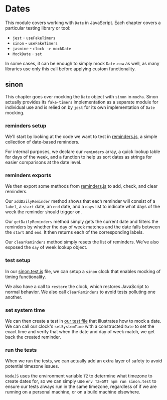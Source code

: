 # Dates

This module covers working with `Date` in JavaScript. Each chapter covers a particular testing library or tool:

 - `jest` - `useFakeTimers`
 - `sinon` - `useFakeTimers`
 - `jasmine` - `clock -> mockDate`
 - `MockDate` - `set`

In some cases, it can be enough to simply mock `Date.now` as well, as many libraries use only this call before
applying custom functionality.

## sinon

This chapter goes over mocking the `Date` object with `sinon` in `mocha`. Sinon actually provides its
`fake-timers` implementation as a separate module for individual use and is relied on by `jest` for its
own implementation of `Date` mocking.

### reminders setup

We'll start by looking at the code we want to test in [reminders.js](/Dates/reminders.js#L1-19), a simple collection of date-based reminders.

For internal purposes, we declare our `reminders` array, a quick lookup table for days of the week, and a function to help us sort dates
as strings for easier comparisons at the date level.

### reminders exports

We then export some methods from [reminders.js](/Dates/reminders.js#L21-40) to add, check, and clear reminders.

Our `addDailyReminder` method shows that each reminder will consist of a `label`, a `start` date, an `end` date,
and a `days` list to indicate what days of the week the reminder should trigger on.

Our `getDailyReminders` method simply gets the current date and filters the reminders by whether the day of week
matches and the date falls between the `start` and `end`. It then returns each of the corresponding labels.

Our `clearReminders` method simply resets the list of reminders. We've also exposed the `day` of week lookup object.

### test setup

In our [sinon.test.js](/Dates/sinon.test.js#L5-15) file, we can setup a `sinon` clock that enables mocking of timing
functionality.

We also have a call to `restore` the clock, which restores JavaScript to normal behavior. We also call `clearReminders`
to avoid tests polluting one another.

### set system time

We can then create a test in [our test file](/Dates/sinon.test.js#L17-33) that illustrates how to mock a date.
We can call our clock's `setSystemTime` with a constructed `Date` to set the exact time and verify that when
the date and day of week match, we get back the created reminder.

### run the tests

When we run the tests, we can actually add an extra layer of safety to avoid potential timezone issues.

`NodeJS` uses the environment variable `TZ` to determine what timezone to create dates for, so we can
simply use `env TZ=GMT npm run sinon.test` to ensure our tests always run in the same timezone, regardless
of if we are running on a personal machine, or on a build machine elsewhere.
